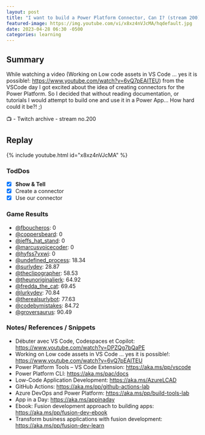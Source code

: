 ```yaml
---
layout: post
title: "I want to build a Power Platform Connector, Can I? (stream 200)"
featured-image: https://img.youtube.com/vi/x8xz4nVJcMA/hqdefault.jpg
date: 2023-04-28 06:30 -0500
categories: learning
---
```


## Summary

While watching a video (Working on Low code assets in VS Code ... yes it is possible!: https://www.youtube.com/watch?v=6vQ7pEAITEU) from the VSCode day I got excited about the idea of creating connectors for the Power Platform. So I decided that without reading documentation, or tutorials I would attempt to build one and use it in a Power App... How hard could it be?! ;)

📺 - Twitch archive - stream no.200 

## Replay

{% include youtube.html id="x8xz4nVJcMA" %}
<br/><!--more-->

### TodDos

- [X] **Show & Tell**
- [X] Create a connector
- [X] Use our connector

### Game Results

- [@fboucheros](https://www.twitch.tv/fboucheros): 0
- [@coppersbeard](https://www.twitch.tv/coppersbeard): 0
- [@jeffs_hat_stand](https://www.twitch.tv/jeffs_hat_stand): 0
- [@marcusvoicecoder](https://www.twitch.tv/marcusvoicecoder): 0
- [@hyfss7vxwj](https://www.twitch.tv/hyfss7vxwj): 0
- [@undefined_process](https://www.twitch.tv/undefined_process): 18.34
- [@surlydev](https://www.twitch.tv/surlydev): 28.87
- [@theclipographer](https://www.twitch.tv/theclipographer): 58.53
- [@theunoriginaljerk](https://www.twitch.tv/theunoriginaljerk): 64.92
- [@fredda_the_cat](https://www.twitch.tv/fredda_the_cat): 69.45
- [@lurkydev](https://www.twitch.tv/lurkydev): 70.84
- [@therealsurlybot](https://www.twitch.tv/therealsurlybot): 77.63
- [@codebymistakes](https://www.twitch.tv/codebymistakes): 84.72
- [@groversaurus](https://www.twitch.tv/groversaurus): 90.49

### Notes/ References / Snippets

- Débuter avec VS Code, Codespaces et Copilot: https://www.youtube.com/watch?v=DPZQg7bQaPE
- Working on Low code assets in VS Code ... yes it is possible!: https://www.youtube.com/watch?v=6vQ7pEAITEU
- Power Platform Tools – VS Code Extension: https://aka.ms/pp/vscode
- Power Platform CLI: https://aka.ms/pac/docs
- Low-Code Application Development: https://aka.ms/AzureLCAD
- GitHub Actions: https://aka.ms/pp/github-actions-lab
- Azure DevOps and Power Platform: https://aka.ms/pp/build-tools-lab
- App in a Day: https://aka.ms/appinaday
- Ebook: Fusion development approach to building apps: https://aka.ms/pp/fusion-dev-ebook
- Transform business applications with fusion development: https://aka.ms/pp/fusion-dev-learn
